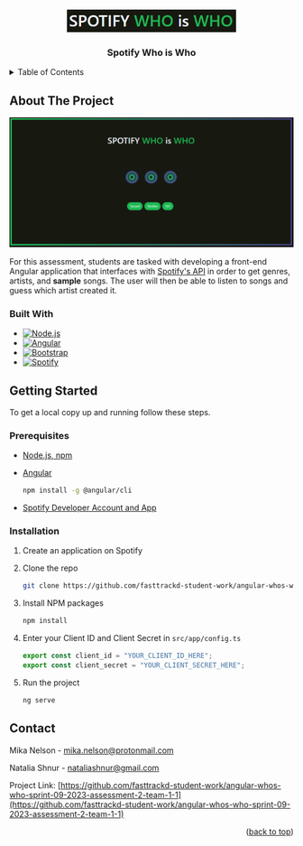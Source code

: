 <a name="readme-top"></a>

<!-- PROJECT LOGO -->
<br />
<div align="center">
  <a href="https://github.com/github_username/repo_name">
    <img src="src/assets/title.PNG" alt="Logo" width="300px">
  </a>
<h3 align="center">Spotify Who is Who</h3>
</div>

<!-- TABLE OF CONTENTS -->
<details>
  <summary>Table of Contents</summary>
  <ol>
    <li>
      <a href="#about-the-project">About The Project</a>
      <ul>
        <li><a href="#built-with">Built With</a></li>
      </ul>
    </li>
    <li>
      <a href="#getting-started">Getting Started</a>
      <ul>
        <li><a href="#prerequisites">Prerequisites</a></li>
        <li><a href="#installation">Installation</a></li>
      </ul>
    </li>
    <li><a href="#contact">Contact</a></li>
    <li><a href="#acknowledgments">Acknowledgments</a></li>
  </ol>
</details>

<!-- ABOUT THE PROJECT -->

## About The Project

[![Spotify Who is Who Title][title]](https://github.com/fasttrackd-student-work/angular-whos-who-sprint-09-2023-assessment-2-team-1-1)

For this assessment, students are tasked with developing a front-end Angular application that interfaces with [Spotify's API](https://developer.spotify.com/) in order to get genres, artists, and **sample** songs. The user will then be able to listen to songs and guess which artist created it.

### Built With

- [![Node.js][Node.js]][Node.js-url]
- [![Angular][Angular.io]][Angular-url]
- [![Bootstrap][Bootstrap.com]][Bootstrap-url]
- [![Spotify][Spotify API]][Spotify-url]

<!-- GETTING STARTED -->

## Getting Started

To get a local copy up and running follow these steps.

### Prerequisites

- [Node.js, npm](https://nodejs.org/)

- [Angular](https://angular.io/guide/setup-local)

  ```sh
  npm install -g @angular/cli
  ```

- [Spotify Developer Account and App](https://developer.spotify.com/documentation/web-api/concepts/apps)

### Installation

1. Create an application on Spotify
2. Clone the repo

   ```sh
   git clone https://github.com/fasttrackd-student-work/angular-whos-who-sprint-09-2023-assessment-2-team-1-1
   ```

3. Install NPM packages

   ```sh
   npm install
   ```

4. Enter your Client ID and Client Secret in `src/app/config.ts`

   ```js
   export const client_id = "YOUR_CLIENT_ID_HERE";
   export const client_secret = "YOUR_CLIENT_SECRET_HERE";
   ```

5. Run the project
   ```sh
   ng serve
   ```

<!-- CONTACT -->

## Contact

Mika Nelson - mika.nelson@protonmail.com

Natalia Shnur - nataliashnur@gmail.com

Project Link: [https://github.com/fasttrackd-student-work/angular-whos-who-sprint-09-2023-assessment-2-team-1-1](https://github.com/fasttrackd-student-work/angular-whos-who-sprint-09-2023-assessment-2-team-1-1)

<p align="right">(<a href="#readme-top">back to top</a>)</p>

[Node.js]: https://img.shields.io/badge/node.js-233056?style=for-the-badge&logo=nodedotjs&logoColor=5aaa46
[Node.js-url]: https://nodejs.org/
[Angular.io]: https://img.shields.io/badge/Angular-DD0031?style=for-the-badge&logo=angular&logoColor=white
[Angular-url]: https://angular.io/
[Bootstrap.com]: https://img.shields.io/badge/Bootstrap-563D7C?style=for-the-badge&logo=bootstrap&logoColor=white
[Bootstrap-url]: https://getbootstrap.com
[Spotify API]: https://img.shields.io/badge/spotify-212121?style=for-the-badge&logo=spotify&logoColor=1ed760
[Spotify-url]: https://developer.spotify.com/
[title]: src/assets/game.PNG

